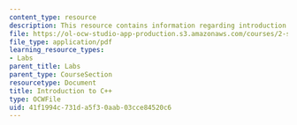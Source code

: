 ```yaml
---
content_type: resource
description: This resource contains information regarding introduction to C++.
file: https://ol-ocw-studio-app-production.s3.amazonaws.com/courses/2-s998-marine-autonomy-sensing-and-communications-spring-2012/41f1994c731da5f30aab03cce84520c6_MIT2_S998S12_Lab02.pdf
file_type: application/pdf
learning_resource_types:
- Labs
parent_title: Labs
parent_type: CourseSection
resourcetype: Document
title: Introduction to C++
type: OCWFile
uid: 41f1994c-731d-a5f3-0aab-03cce84520c6
---
```

